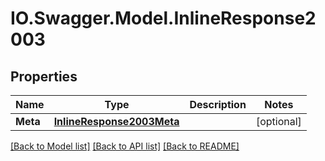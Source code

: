 # IO.Swagger.Model.InlineResponse2003
## Properties

Name | Type | Description | Notes
------------ | ------------- | ------------- | -------------
**Meta** | [**InlineResponse2003Meta**](InlineResponse2003Meta.md) |  | [optional] 

[[Back to Model list]](../README.md#documentation-for-models) [[Back to API list]](../README.md#documentation-for-api-endpoints) [[Back to README]](../README.md)

